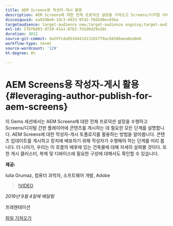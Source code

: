 ```yaml
---
title: AEM Screens용 작성자-게시 활용
description: AEM Screens에 대한 전체 프로덕션 설정을 가져오고 Screens/디지털 사이니지 플레이어에 콘텐츠를 게시하는 데 필요한 모든 단계를 배웁니다.
discoiquuid: ea92d8e0-1dc3-4933-9fd2-f8d240ec65ba
targetaudience: target-audience new;target-audience ongoing;target-audience upgrader
exl-id: 27bf6d01-d720-41a1-87b2-7d1d6d29a10c
duration: 3012
source-git-commit: 9a297cda953d4414131657f9ac84580aea0eabeb
workflow-type: tm+mt
source-wordcount: '129'
ht-degree: 0%

---
```


# AEM Screens용 작성자-게시 활용{#leveraging-author-publish-for-aem-screens}

이 Gems 세션에서는 AEM Screens에 대한 전체 프로덕션 설정을 수행하고 Screens/디지털 간판 플레이어에 콘텐츠를 게시하는 데 필요한 모든 단계를 설명합니다. AEM Screens에 대한 작성자-게시 토폴로지를 활용하는 방법을 알아봅니다. 콘텐츠 업데이트를 게시하고 장치에 배포하기 위해 작성자가 수행해야 하는 단계를 미리 봅니다. 더 나아가, 우리는 이 흐름의 배후에 있는 건축물에 대해 자세히 살펴볼 것이다. 또한 게시 클러스터, 복제 및 디바이스에 필요한 구성에 대해서도 확인할 수 있습니다.

**제공:**

Iulia Grumaz, 컴퓨터 과학자, 소프트웨어 개발, Adobe

>[!VIDEO](https://video.tv.adobe.com/v/28706/?quality=9)

*2019년 9월 4일에 배달됨*

프레젠테이션

[파일 가져오기](assets/leveraging-author-publish-aem-screens-final.pdf)
